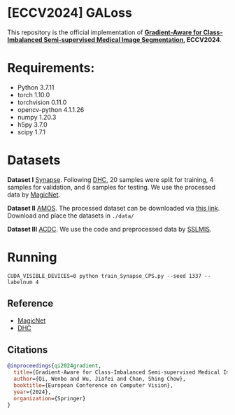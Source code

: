 # [ECCV2024] GALoss

This repository is the official implementation of **[Gradient-Aware for Class-Imbalanced Semi-supervised Medical Image Segmentation](https://eccv.ecva.net/virtual/2024/poster/1540), ECCV2024**. 

# Requirements:
- Python 3.7.11
- torch 1.10.0
- torchvision 0.11.0
- opencv-python 4.1.1.26
- numpy 1.20.3
- h5py 3.7.0
- scipy 1.7.1


# Datasets
**Dataset I**
[Synapse](https://www.synapse.org/#!Synapse:syn3193805/wiki/217789). Following [DHC](https://github.com/xmed-lab/DHC), 20 samples were split for training, 4 samples for validation, and 6 samples for testing. We use the processed data by [MagicNet](https://github.com/DeepMed-Lab-ECNU/MagicNet).

**Dataset II**
[AMOS](https://amos22.grand-challenge.org/Dataset/). The processed dataset can be downloaded via [this link](https://connecthkuhk-my.sharepoint.com/:f:/g/personal/qiwb_connect_hku_hk/Eq0j1GmOq-5AsRqPwTCgnrABjV3v-qYm4nZirzOiVN6ayw?e=OinMKI). Download and place the datasets in ```./data/```

**Dataset III**
[ACDC](https://www.creatis.insa-lyon.fr/Challenge/acdc/). We use the code and preprocessed data by [SSLMIS](https://github.com/HiLab-git/SSL4MIS/tree/master). 

# Running
```
CUDA_VISIBLE_DEVICES=0 python train_Synapse_CPS.py --seed 1337 --labelnum 4
```

## Reference
* [MagicNet](https://github.com/DeepMed-Lab-ECNU/MagicNet)
* [DHC](https://github.com/xmed-lab/DHC) 
## Citations

```bibtex
@inproceedings{qi2024gradient,
  title={Gradient-Aware for Class-Imbalanced Semi-supervised Medical Image Segmentation},
  author={Qi, Wenbo and Wu, Jiafei and Chan, Shing Chow},
  booktitle={European Conference on Computer Vision},
  year={2024},
  organization={Springer}
}
```
